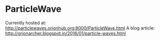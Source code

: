 # ParticleWave
Currently hosted at: http://particlewaves.orionhub.org:8000/ParticleWave.html
A blog article: http://orionarcher.blogspot.in/2016/01/particle-waves.html
